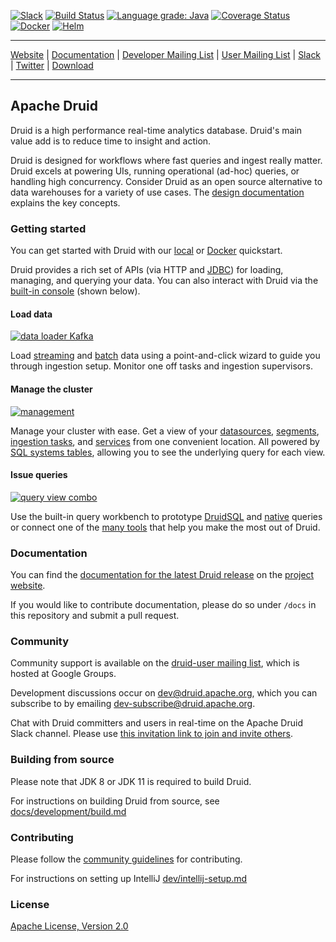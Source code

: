 <!--
  ~ Licensed to the Apache Software Foundation (ASF) under one
  ~ or more contributor license agreements.  See the NOTICE file
  ~ distributed with this work for additional information
  ~ regarding copyright ownership.  The ASF licenses this file
  ~ to you under the Apache License, Version 2.0 (the
  ~ "License"); you may not use this file except in compliance
  ~ with the License.  You may obtain a copy of the License at
  ~
  ~   http://www.apache.org/licenses/LICENSE-2.0
  ~
  ~ Unless required by applicable law or agreed to in writing,
  ~ software distributed under the License is distributed on an
  ~ "AS IS" BASIS, WITHOUT WARRANTIES OR CONDITIONS OF ANY
  ~ KIND, either express or implied.  See the License for the
  ~ specific language governing permissions and limitations
  ~ under the License.
  -->

[![Slack](https://img.shields.io/badge/slack-%23druid-72eff8?logo=slack)](https://druid.apache.org/community/join-slack)
[![Build Status](https://api.travis-ci.com/apache/druid.svg?branch=master)](https://app.travis-ci.com/github/apache/druid)
[![Language grade: Java](https://img.shields.io/lgtm/grade/java/g/apache/druid.svg?logo=lgtm&logoWidth=18)](https://lgtm.com/projects/g/apache/druid/context:java)
[![Coverage Status](https://img.shields.io/codecov/c/gh/apache/druid)](https://codecov.io/gh/apache/druid)
[![Docker](https://img.shields.io/badge/container-docker-blue.svg)](https://hub.docker.com/r/apache/druid)
[![Helm](https://img.shields.io/badge/helm-druid-5F90AB?logo=helm)](https://github.com/apache/druid/blob/master/helm/druid/README.md)
<!--- Following badges are disabled until they can be fixed: -->
<!--- [![Inspections Status](https://img.shields.io/teamcity/http/teamcity.jetbrains.com/s/OpenSourceProjects_Druid_Inspections.svg?label=TeamCity%20inspections)](https://teamcity.jetbrains.com/viewType.html?buildTypeId=OpenSourceProjects_Druid_Inspections) -->

---

[Website](https://druid.apache.org/) |
[Documentation](https://druid.apache.org/docs/latest/design/) |
[Developer Mailing List](https://lists.apache.org/list.html?dev@druid.apache.org) |
[User Mailing List](https://groups.google.com/forum/#!forum/druid-user) |
[Slack](https://druid.apache.org/community/join-slack) |
[Twitter](https://twitter.com/druidio) |
[Download](https://druid.apache.org/downloads.html)

---

## Apache Druid

Druid is a high performance real-time analytics database. Druid's main value add is to reduce time to insight and action.

Druid is designed for workflows where fast queries and ingest really matter. Druid excels at powering UIs, running operational (ad-hoc) queries, or handling high concurrency. Consider Druid as an open source alternative to data warehouses for a variety of use cases. The [design documentation](https://druid.apache.org/docs/latest/design/architecture.html) explains the key concepts.

### Getting started

You can get started with Druid with our [local](https://druid.apache.org/docs/latest/tutorials/quickstart.html) or [Docker](http://druid.apache.org/docs/latest/tutorials/docker.html) quickstart.

Druid provides a rich set of APIs (via HTTP and [JDBC](https://druid.apache.org/docs/latest/querying/sql.html#jdbc)) for loading, managing, and querying your data.
You can also interact with Druid via the [built-in console](https://druid.apache.org/docs/latest/operations/druid-console.html) (shown below).

#### Load data

[![data loader Kafka](https://user-images.githubusercontent.com/177816/65819337-054eac80-e1d0-11e9-8842-97b92d8c6159.gif)](https://druid.apache.org/docs/latest/ingestion/index.html)

Load [streaming](https://druid.apache.org/docs/latest/ingestion/index.html#streaming) and [batch](https://druid.apache.org/docs/latest/ingestion/index.html#batch) data using a point-and-click wizard to guide you through ingestion setup. Monitor one off tasks and ingestion supervisors.

#### Manage the cluster

[![management](https://user-images.githubusercontent.com/177816/65819338-08499d00-e1d0-11e9-80fe-faee9e9468cb.gif)](https://druid.apache.org/docs/latest/ingestion/data-management.html)

Manage your cluster with ease. Get a view of your [datasources](https://druid.apache.org/docs/latest/design/architecture.html), [segments](https://druid.apache.org/docs/latest/design/segments.html), [ingestion tasks](https://druid.apache.org/docs/latest/ingestion/tasks.html), and [services](https://druid.apache.org/docs/latest/design/processes.html) from one convenient location. All powered by [SQL systems tables](https://druid.apache.org/docs/latest/querying/sql.html#metadata-tables), allowing you to see the underlying query for each view.

#### Issue queries

[![query view combo](https://user-images.githubusercontent.com/177816/65819341-0c75ba80-e1d0-11e9-9730-0f2d084defcc.gif)](https://druid.apache.org/docs/latest/querying/sql.html)

Use the built-in query workbench to prototype [DruidSQL](https://druid.apache.org/docs/latest/querying/sql.html) and [native](https://druid.apache.org/docs/latest/querying/querying.html) queries or connect one of the [many tools](https://druid.apache.org/libraries.html) that help you make the most out of Druid.

### Documentation

You can find the [documentation for the latest Druid release](https://druid.apache.org/docs/latest/) on
the [project website](https://druid.apache.org).

If you would like to contribute documentation, please do so under
`/docs` in this repository and submit a pull request.

### Community

Community support is available on the
[druid-user mailing list](https://groups.google.com/forum/#!forum/druid-user), which
is hosted at Google Groups.

Development discussions occur on [dev@druid.apache.org](https://lists.apache.org/list.html?dev@druid.apache.org), which
you can subscribe to by emailing [dev-subscribe@druid.apache.org](mailto:dev-subscribe@druid.apache.org).

Chat with Druid committers and users in real-time on the Apache Druid Slack channel. Please use [this invitation link to join and invite others](https://druid.apache.org/community/join-slack).

### Building from source

Please note that JDK 8 or JDK 11 is required to build Druid.

For instructions on building Druid from source, see [docs/development/build.md](docs/development/build.md)

### Contributing

Please follow the [community guidelines](https://druid.apache.org/community/) for contributing.

For instructions on setting up IntelliJ [dev/intellij-setup.md](dev/intellij-setup.md)

### License

[Apache License, Version 2.0](http://www.apache.org/licenses/LICENSE-2.0)
